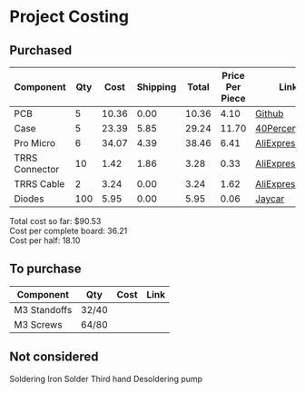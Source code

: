 # Project Costing

## Purchased

| Component      | Qty | Cost  | Shipping | Total | Price Per Piece | Link                    |
|----------------|-----|-------|----------|-------|-----------------|-------------------------|
| PCB            | 5   | 10.36 | 0.00     | 10.36 | 4.10            | [Github][PCB]           |
| Case           | 5   | 23.39 | 5.85     | 29.24 | 11.70           | [40Percent.club][Case]  |
| Pro Micro      | 6   | 34.07 | 4.39     | 38.46 | 6.41            | [AliExpress][ProMicro]  |
| TRRS Connector | 10  | 1.42  | 1.86     | 3.28  | 0.33            | [AliExpress][TRRS]      |
| TRRS Cable     | 2   | 3.24  | 0.00     | 3.24  | 1.62            | [AliExpress][TRRSCable] |
| Diodes         | 100 | 5.95  | 0.00     | 5.95  | 0.06            | [Jaycar][Diodes]        |

Total cost so far: $90.53  
Cost per complete board: 36.21  
Cost per half: 18.10


## To purchase

| Component    | Qty   | Cost | Link |
|--------------|-------|------|------|
| M3 Standoffs | 32/40 |      |      |
| M3 Screws    | 64/80 |      |      |

## Not considered

Soldering Iron
Solder
Third hand
Desoldering pump


[PCB]: https://github.com/climbalima/let-s-Split-v2
[Case]: https://git.40percent.club/di0ib/Misc/src/branch/master/split%20plates
[ProMicro]: https://www.aliexpress.com/item/1348800135.html?spm=a2g0s.9042311.0.0.35da4c4d0THEAm
[TRRS]: https://www.aliexpress.com/item/33029465106.html?spm=a2g0s.9042311.0.0.35da4c4d0THEAm
[TRRSCable]: https://www.aliexpress.com/item/32663856389.html?spm=a2g0s.9042311.0.0.35da4c4d0THEAm
[Diodes]: https://www.jaycar.com.au/1n914-1n4148-economical-diode-pack-pack-of-100/p/ZR1105